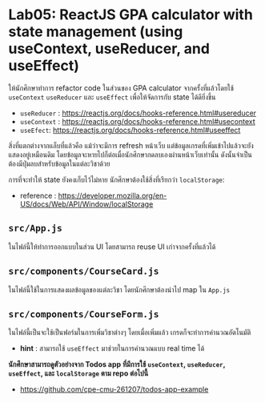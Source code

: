 # Lab05: ReactJS GPA calculator with state management (using useContext, useReducer, and useEffect)

ให้นักศึกษาทำการ refactor code ในส่วนของ GPA calculator จากครั้งที่แล้วโดยใช้ `useContext` `useReducer` และ `useEffect` เพื่อให้จัดการกับ state ได้ดียิ่งขึ้น

- `useReducer` : https://reactjs.org/docs/hooks-reference.html#usereducer
- `useContext` : https://reactjs.org/docs/hooks-reference.html#usecontext
- `useEfect`: https://reactjs.org/docs/hooks-reference.html#useeffect

สิ่งที่แตกต่างจากแล็บที่แล้วคือ แม้ว่าจะมีการ refresh หน้าเว็บ แต่ข้อมูลเกรดที่เพิ่มเข้าไปแล้วจะยังแสดงอยู่เหมือนดิม โดยข้อมูลจะหายไปก็ต่อเมื่อนักศึกษากดลบเองผ่านหน้าเว็บเท่านั้น ดังนั้นจำเป็นต้องมีปุ่มลบสำหรับข้อมูลในแต่ละวิชาด้วย

การที่จะทำให้ state ยังคงเก็บไว้ไม่หาย นักศึกษาต้องใช้สิ่งที่เรียกว่า `localStorage`:

- reference : https://developer.mozilla.org/en-US/docs/Web/API/Window/localStorage

## `src/App.js`

ในไฟล์นี้ให้ทำการออกแบบในส่วน UI โดยสามารถ reuse UI เก่าจากครั้งที่แล้วได้

## `src/components/CourseCard.js`

ในไฟล์นี้ใช้ในการแสดงผลข้อมูลของแต่ละวิชา โดยนักศึกษาต้องนำไป map ใน `App.js`

## `src/components/CourseForm.js`

ในไฟล์นี้เป็นจะใช้เป็นฟอร์มในการเพิ่มวิชาต่างๆ โดยเมื่อเพิ่มแล้ว เกรดก็จะทำการคำนวณอัตโนมัติ

- **hint** : สามารถใช้ `useEffect` มาช่วยในการคำนวณแบบ real time ได้

**นักศึกษาสามารถดูตัวอย่างจาก Todos app ที่มีการใช้ `useContext`, `useReducer`, `useEffect`, และ `localStorage` ตาม repo ต่อไปนี้**

- https://github.com/cpe-cmu-261207/todos-app-example
